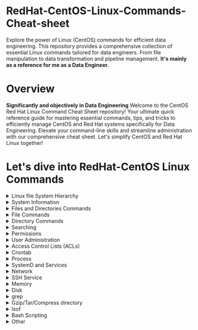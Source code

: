 # RedHat-CentOS-Linux-Commands-Cheat-sheet
Explore the power of Linux (CentOS) commands for efficient data engineering. This repository provides a comprehensive collection of essential Linux commands tailored for data engineers. From file manipulation to data transformation and pipeline management. **It's mainly as a reference for me as a Data Engineer.**

# Overview
**Significantly and objectively in Data Engineering**
Welcome to the CentOS Red Hat Linux Command Cheat Sheet repository! Your ultimate quick reference guide for mastering essential commands, tips, and tricks to efficiently manage CentOS and Red Hat systems specifically for Data Engineering. Elevate your command-line skills and streamline administration with our comprehensive cheat sheet. Let's simplify CentOS and Red Hat Linux together! 

# Let's dive into RedHat-CentOS Linux Commands
<details><summary>Linux file System Hierarchy</summary>
<img src="https://1.bp.blogspot.com/-UQ7-sWd_J4w/WmhKIFx7_fI/AAAAAAAAHIE/tixi5SsyI5YzoJygq_JQKL50axe2cAcrQCLcBGAs/s1600/Untitled.png">
</details>
<details><summary>System Information</summary>

<p>

```bash   
#Show computer architecture 
arch
```
```bash
#Show kernel version
uname -r
```
```bash
#Show system date
date 
```
```bash
#Show calendar table for 2023
date 2023
```
</p>
</details>
  
<details><summary>Files and Directories Commands</summary>
<p>

### Basic Commands with files and directories

```bash
# Go to '/var/www/'
cd /var/www/                                          
```
```bash
# Go to the upper level directory
cd ..                                         
```
```bash
# Go to home directory
cd                                           
```
```bash
# Another way to go to home directory
cd ~                                       
```
```bash
# Go to home directory of “user”
cd ~user                                         
```
```bash
# Go to the last directory
cd -                                         
```
```bash
# Print current directory path
pwd                                         
```
```bash
# Show the contents of the current directory
ls                                          
```
```bash
# Show the contents of the current directory adding characters to the names characterizing the type
ls -F                                          
```
```bash
# Show detailed representation of files and directories in the current directory
ls -l                                          
```
```bash
# Show hidden files and directories in the current directory
ls -a                                          
```
```bash
# List directories including hidden
ls -a|--all                                                  
```
```bash
# Show directories by modification time, newest first
ls -t                                         
```
```bash
# List all files recursively in a directory
ls -lR                                          
```
```bash
 # Lists all files recursively in a directory, including hidden files, and saves the output to standard output
ls -laR                                         
```
```bash
# Create a directory called ‘test’ in the current path
mkdir test                                         
```
```bash
# Create two directories simultaneously
mkdir dir1 dir2                                         
```
```bash
# Create a directory tree
mkdir -p /var/www/test/dir
```
--------------------------------------------------------------------------------------------------

</p>
</details>  
<details><summary>File Commands</summary>
<p>

### Creating, Rmoving, Moving, files
--------------------------------------------------------------------------------------------------
```bash
# Create file or update existing files 
touch file.txt
```
```bash
# Create or update more than one file
touch file1.txt file2.txt file3.txt
```
```bash
# Create multiple files
touch {file1,file2,file3}.txt
```
```bash
# Create file1, file2 and file3 multiple files
touch file{1..3} 
```
```bash
# Copy files, Copy file1 in file2
cp file1 file2
```
```bash
# Delete the file named file
rm -f file
```
```bash
# Delete a directory named ‘dir’ and all of its contents recursively
rm -rf dir
```
```bash
# Rename or move a file or directory
mv file.txt /path/file.txt
```
```bash
# Rename or move a file or directory
mv file.txt newfile.txt
```
### Linking files
--------------------------------------------------------------------------------------------------
We have in CentOS Linux two types of Linking first type is hard link second type is soft (sympolic) link
```bash
# Hard Link
ln file1 /path/file2
```
```bash
# Sympolic Link
ln -s /path/file1 /path/file2
```
```bash
# Show where symbolic links are pointing
ln -l
```
### Reading and Writing Files
--------------------------------------------------------------------------------------------------
```bash
# Determine file type
file
```
```bash
# Print all contents
cat file.txt
```
```bash
# Print some contents
less file.txt
```
```bash
# View the contents of a file one page
more file.txt
```
```bash
#  Print the default : top 10 lines of file
head file.txt
```
```bash
#  Print the default : bottom 10 lines of file
tail file.txt
```
```bash
#  Open the file in vim editor
vim file.txt
```
```bash
#  Open the file in nano editor
nano file.txt
```
```bash
#  Count inside file, list number of lines words and characters in the file
wc file.txt
```
```bash
#  Count the lines in the file
wc -l file.txt
```
```bash
#  Count the characters in the file
wc -c file.txt
```
```bash
#  Overwrite file with content
echo "New Line" > file.txt
```
```bash
#  Append to file with content
echo "New Line">> file.txt
```
--------------------------------------------------------------------------------------------------

</p>
</details>

<details><summary>Directory Commands</summary>
<p>

### Creating, Rmoving, Moving, Directories
--------------------------------------------------------------------------------------------------
```bash
# Create Directory 
mkdir dir
```
```bash
# Create multiple Directories
mkdir dir1 dir2 dir3 dir4
```
```bash
# Create nested directory
mkdir -p|--parents dir1/dir2
```
```bash
# Create a temporary directory
mktemp -d|--dir
```
```bash
# Delete empty directory
rmdir dir
```
```bash
# Delete directory including contents
rm -r dir
```
```bash
# move a directory
mv dir /path/dir
```
```bash
# Rename a directory
mv dir1 newdir
```
```bash
# Rename and move a directory
mv dir1 /path/newdir
```
```bash
# Rename or move a file or directory
mv file.txt newfile.txt
```
--------------------------------------------------------------------------------------------------
</p>
</details>
<details><summary>Searching</summary><p>

### Finding Files

#### locate
Uses an index and is fast.

```bash
# Update the index
updatedb
```
```bash
# Find a file using locate command
locate file
```
```bash
# Find a text file starting with 'f'
locate f*
```

#### find 
It doesn't use an index and is slow.

```bash
# Find a file
find /path -name file
```
```bash
# Find a file with another way
find /path -type f -name file
```
```bash
# Find a file with case insensitive search
find /path -iname file
```
```bash
# Find all text files
find /path -name "*.txt"
```
```bash
# Find a file and delete it
find /path -name file -delete
```
```bash
# Find a directory
find /path -type d -name dir
```
```bash
# Find a symbolic link
find /path -type l -name file
```
```bash
# Find files that haven't been modified in 30 days
find /path -type f -mtime +30
```
--------------------------------------------------------------------------------------------------

#### Find inside Files
*grep*

```bash
# Search for 'foo' in file 'file.txt'
find /path -type f -mtime +30grep 'foo' /file.txt
```
```bash
# Search for 'foo' in directory
grep 'foo' /directory -r|--recursive 
```
--------------------------------------------------------------------------------------------------
</p>
</details>
 <details><summary>Permissions</summary>
<p>

  
chmod u[+-=](rwx)or(
chown ahmed:data data
## File Permissions

| # | Permission              | rwx | Binary |
| - | -                       | -   | -      |
| 7 | read, write and execute | rwx | 111    |
| 6 | read and write          | rw- | 110    |
| 5 | read and execute        | r-x | 101    |
| 4 | read only               | r-- | 100    |
| 3 | write and execute       | -wx | 011    |
| 2 | write only              | -w- | 010    |
| 1 | execute only            | --x | 001    |
| 0 | none                    | --- | 000    |

For a directory, execute means you can enter a directory.

| User | Group | Others | Description                                                                                          |
| -    | -     | -      | -                                                                                                    |
| 6    | 4     | 4      | User can read and write, everyone else can read (Default file permissions)                           |
| 7    | 5     | 5      | User can read, write and execute, everyone else can read and execute (Default directory permissions) |

- u - User
- g - Group
- o - Others
- a - All of the above


```bash
# List file permissions
ls -l 
```
```bash
# Give the user execute permission
chmod u+x file.sh 
```
```bash
# Give the group execute permission
chmod g+x file 
```
```bash
# Take away the user and group execute permission
chmod u-x,g-x file
```
```bash
# Give everybody reading permission
chmod u+r,g+r,o+r file
```
```bash
# Give everybody reading permission by another way
chmod 777 file 
```
```bash
# Set suid bit such as -rwSr-xr-x. capital S means (rws)
chmod 4655 <file> 
```
```bash
# Setting setgid bit
chmod g+s <dir/file> 
```
```bash
# Setting sticky bit such as drwxrwxrwt. small t means (rwxt)
chmod 1777 <dir> 
```
```bash
# Setting sticky bit such as drwxrwxrwT. capital T means (rwt)
chmod 1776 <dir> 
```
```bash
# Asssigning recursive permission of all files/dir in  target dir
chown -R <user>:<group> <dir> 
```
```bash
# Change the owner
chown USER file 
```
</p>
</details>
  
  
<details><summary>User Administration</summary>
<p>

### User and Group Management

### User Management
```bash
# In this command, we are creating the new user with custom options as simple "#useradd <user>" will create with default setting. The -g (group) -c (description) -u (user id) -s (which shell to be assigned) -d (landed home dir)
useradd -g itiadmin -c "DB User" -u 1135 -s "/bin/sh" -d /home/techguy1 
```
```bash
# assign the user primary and secondary group
useradd -g <primary group> -G <secondary group> <user> 
```
```bash
# assign the user primary and secondary group
useradd -g <primary group> -G <secondary group> <user> 
```
```bash
# assign the user primary and secondary group
useradd -g <primary group> -G <secondary group> <user> 
```
```bash
# Add the user "user" to the group "group".
usermod -aG groub user
```
```bash
# Add the user "username" to the "wheel" group, which typically grants administrative privileges.
usermod -aG wheel user
```
```bash
# Locking user
usermod -L user
```
```bash
# Unlocking user
usermod -U user
```
```bash
# Delete user
userdel user
```
```bash
# Command-line tool for deleting a user and also deletes his home directory.
userdel -r user
```
```bash
# Displays information about the user with the specified username.
id user
```
```bash
# Displays all the users exists in the os.
cat /etc/passwd
```
--------------------------------------------------------------------------------------------------
### Group Management


```bash
 # Command-line tool for creating a new group.
 groupadd groupname
```
```bash
# removes an existing group
groupdel groupname
```
```bash
# Lists the groups that the current user belongs to.
 groups 	
```
```bash
# Displays information about the group 
id group
```
```bash
# Displays the system's group database
cat /etc/group
```
--------------------------------------------------------------------------------------------------
### Password Management

```bash
#locking password of user
passwd -l <user> 
```
```bash
#unlocking password of user
passwd -u <user> 
```
```bash
#expire password 
passwd -e <user> 
```
```bash
echo 'myPassword123' | sudo passwd --stdin <user> 
```
```bash
#Turnoff password expiry
passwd -x -1 <user> 
```
```bash
#locking user
usermod -L <user> 
```
```bash
#unlocking user
usermod -U <user> 
```
```bash
#set password expiry
chage 
```
```bash
# Changes the password aging settings for the user "user03".
chage -m 0 -M 90 -W 7 -I 14 user03 
```
</p>
</details>
 

<details><summary>Access Control Lists (ACLs)</summary>
<p>

```bash
# Displays the ACLs for the specified file.
getfacl <file> 
```
```bash
# Assiging the a new user 'omar' with read/write permission on the file. -m (modifying) -u (user)
setfacl -m u:omar:rw <file> 
```
```bash
# Setting mask on file
setfacl -m mask:r <file> 
```
```bash
# Setting ACL for directory
setfacl -d -m u:omar:rw <dir> 
```
```bash
# BackUp ACL's in file having all info related ownership/dir inside the dir,subdir,files
getfacl -R <dir> > permissions.acl
```
```bash
# Restore the Permissions/Ownership
setfacl --restore=permissions.acl 
```
</p>
</details>


<details><summary>Crontab</summary>
<p>

```bash
crontab -l #show crontab for all users
```
```bash
crontab -u <user> -l #show crontab for specific user
```
```bash
crontab -e #add cron entry in crontab file
```

</p>
</details>


<details><summary>Process</summary>
<p>

```bash
# List all processes interactively
top  
```
```bash
# List all processes interactively
htop  
```
```bash
# All terminal
ps 
```
```bash
# All process
ps aux | grep 
```
```bash
# All terminal
ps -a  
```
```bash
# List of all the processes
ps -e 
```
```bash
# Customer properties
ps -o 
```
```bash
# <command/script> & #run the task in background
ps -ao tty,comm,pid,%mem,%cpu 
```
```bash
ps -fp $(pgrep -d, -x logrotate)
```
```bash
pgrep -u <userid> unison
```
```bash
# Process execution time
ps -p <pid> -o etime 
```
```bash
ps -eo user,pid,ppid,%mem,%cpu --sort=-%cpu | head
```
```bash
ps lax
```
```bash
ps fax
```
```bash
# Sleep for 30 seconds and move the process into the background
sleep 30 &
```
```bash
# List all background jobs
jobs
```
```bash
# Resume a suspended process and run in the background
bg
```
```bash
# Bring the last background process to the foreground
fg
```
```bash
# Change process priority by name
nice -n -20 PName
```
```bash
# Change process priority by PID
renice 20 PID
```
```bash
# Return the process priority of PID
ps -o ni PID
```
```bash
# Kill a process running in the foreground
CTRL+C
```
```bash
# Shut down process by PID gracefully. Sends TERM signal
kill PID 
```
```bash
# Shut down process by name gracefully. Sends TERM signal
pkill PName 
```
```bash
# Kill all process with the specified name gracefully
killall PName 
```
</p>
</details>


<details><summary>SystemD and Services</summary>
<p>

```bash
# Controls the systemd system and service manager
systemctl  
```
```bash
# Displays help information about systemd unit types
systemctl -t help  
```
```bash
# Lists all active systemd services on the system
systemctl list-units -t service 
```
```bash
# Starts a systemd service with the specified name
systemctl start ___
```
```bash
# Stops a systemd service with the specified name
systemctl stop  
```
```bash
# Restarts a systemd service with the specified name
systemctl restart 
```
```bash
# Reloads the configuration of a systemd service with the specified name
systemctl reload 
```
```bash
# Enables a systemd service with the specified name to start automatically at boot time
systemctl enable
```
```bash
# Disable a systemd service with the specified name to start automatically at boot time
systemctl disable
```
```bash
# Checks if a systemd service with the specified name is currently active
systemctl is-active ___
```
```bash
# Reloads the configuration of a systemd service with the specified name, or restarts it if the reload fails
systemctl reload-or-restart ___  
```
```bash
# Displays the status of the "sshd" systemd service.
systemctl status sshd.service
```
</p>
</details>

<details><summary>Network</summary>
<p>

```bash
dig +trace www.google.com
```
```bash
nmcli dev status
```
```bash
nmcli con del <interface name>
```
```bash
ip addr show <interface name>
```
```bash
nmcli con show
```
```bash
nmcli con add con-name <interface name> type <ethernet> ifname <interface name> ip4 <ip address> gw4 <gateway>
```
```bash
nmcli con up <interface name>
```
```bash
nmcli con mod <interface name> ipv4.gateway <ip address>
```
```bash
# Displays or sets the system's hostname
hostname 
```
```bash
hostnamectl set-hostname <hostname>
```
```bash
# Displays the current hostname and related information
hostnamectl status
```
```bash
netstat -rn

```
```bash
route -n

```
```bash
tcpdump -i <interface>

```
```bash
tcpdump -i <interface> host <ipaddress>  -nn

```
```bash
tcpdump -i <interface> -s 0 -w <output file name example.pcap> host <ipaddress/hostname> and udp

```
```bash
ping <hostname/ipaddress>

```
```bash
telnet <hostname/ipaddress> <port>

```
```bash
nslookup <domain/hostname>

```
```bash
netstat -an |grep <ipaddress>.<port>|grep ESTAB|awk '{print $5}'|awk -F: '{print $1}'|sort|uniq -c|sort -rn #show which remote hosts make how many connection to specfic port, the output is sort on number of connections by host to port 

```

</p>
</details>


<details><summary>SSH Service</summary>
<p>

#### Secure Shell Protocol (SSH)

```bash
# Connect to hostname using your current user name over the default SSH port 22
ssh hostname 
```
```bash
# Connect to hostname using the identity file
ssh -i identityfile.pem hostname
```
```bash
# Connect to hostname using the user over the default SSH port 22
ssh user@hostname 
```
```bash
# Connect to hostname using the user over a custom port
ssh user@hostname -p 8765
```
```bash
# Create a private key and matching public key
ssh-keygen -t rsa
```
```bash
# Determines the files where the keys are saved
ssh-keygen -f .ssh/key-with-pass
```
```bash
# Copies the public key of the SSH key pair to the destination system
ssh-copy-id -i .ssh/key-with-pass.pub user@hostname
```
```bash
# Authenticate to the host system using the corresponding private key
ssh -i .ssh/key-with-pass user@hostname 
```

```bash
# Set default user and port in ~/.ssh/config, so you can just enter the name next time
$ cat ~/.ssh/config
Host name
  User foo
  Hostname 127.0.0.1
  Port 8765
$ ssh name
```
</p>
</details>



<details><summary>Memory</summary>
<p>


```bash
egrep --color 'Mem|Cache|Swap' /proc/meminfo | awk '{print $1 " " $2/1000/1000 "GB"}' #show information in GB

```
```bash
smem -s swap -t -k -n -r

```
```bash
smem -u -p -r

```
```bash
free -h

```

</p>
</details>


<details><summary>Disk</summary>
<p>

```bash
df -h

```
```bash
df -Th

```
```bash
du -sh <path/*>

```
```bash
df --local -P #in KBs
```
```bash
du -sch .[!.]* * | grep --regex="[0-9]*G"

```
```bash
lsof -u <user> #list of openfiles by specific user

```
```bash
lsof | grep delete #list of openfiles that are deleted

```
```bash
lsof | awk '{print $1}' | sort | uniq -c | sort -r -n #sort number of open files by process

```

</p>
</details>

<details><summary>grep</summary>
<p>

```bash
# It will show 1 line before and 4 lines after matching the strings form myfile
cat myfile | grep -B 1 -A 4 -i 'string one\|string two' 
```
```bash
# Search recursively the string from all filesystem hierarchy, as its start from which current dir you are standing and it will list files
grep -lr "string" * 
```
```bash
# Search recursively the string from all filesystem hierarchy and show the content what matches - * for all files otherwise specify a single file
grep -ir "string" <* or file> 
```
```bash
# grep with -E extended regex -s with silent mode as no error message on screen
grep -E -s "<regex>" <file>

```
```bash
# grep with -P perl regex -s with silent mode as no error message on screen
grep -P -s -- "<regex>" <file>
```
```bash
# grep with -E extended regex -q with quite mode as no error/stdout message on screen
grep -Eq '<regex>' <file> && grep -Eq '<regex>' file2 && result=pass
```
</p>
</details>


<details><summary>Gzip/Tar/Compress directory</summary>
<p>

```bash
#The gzip command in Linux can only be used to compress a single file. In order to compress a folder, tar + gzip (which is basically tar -z) is used.
#ref: https://www.educative.io/edpresso/how-to-gzip-a-directory-in-linux
```
--------------------------------------------------------------------------------------------------

#### tar

```bash
# Creates a tar archive named "archive.tar" containing the specified files.
tar cvf archive.tar file1 file2 file3 
```
```bash
# Lists the contents of a tar archive without extracting it
tar tf archive.tar 
```
```bash
# Compress folder/dir with -z in Linux
tar -zcvf myfolder.tar.gz myfolder
```
```bash
# View the content of compressed file without extracting it
tar tf myfolder.tar.gz 
```

```bash
# View the content of compressed file
gzip filename 
```
```bash
unzip file.gz #uncompress the zip file
```
</p>
</details>
<details><summary>lsof</summary>
<p>
```bash
lsof -u <user> #list the openfiles by a user
```
</p>
</details>
<details><summary>Bash Scripting</summary>
<p>
  
## Bash Profile

--------------------------------------------------------------------------------------------------

- bash - `.bashrc`
- zsh - `.zshrc`

```bash
# Always run ls after cd
function cd {
  builtin cd "$@" && ls
}

# Prompt user before overwriting any files
alias cp='cp --interactive'
alias mv='mv --interactive'
alias rm='rm --interactive'

# Always show disk usage in a human readable format
alias df='df -h'
alias du='du -h'
```

## Bash Script

--------------------------------------------------------------------------------------------------

### Variables

--------------------------------------------------------------------------------------------------

```bash
#!/bin/bash

foo=123                   # Initialize variable v_name with 123
declare -i v_name=123     # Initialize an integer foo with 123
declare -r v_name=123     # Initialize readonly variable v_name with 123
echo $v_name              # Print variable v_name
echo ${v_name}_'bar'      # Print variable v_name followed by _bar
echo ${v_name:-'default'} # Print variable v_name if it exists otherwise print default

export v_name             # Make v_name available to child processes
unset v_name              # Make v_name unavailable to child processes
```

### Environment Variables

--------------------------------------------------------------------------------------------------

```bash
#!/bin/bash

env               # List all environment variables
echo $PATH        # Print PATH environment variable
export v_name=123 # Set an environment variable
```

### Functions

--------------------------------------------------------------------------------------------------

```bash
#!/bin/bash

greet() {
  local world = "World"
  echo "$1 $world"
  return "$1 $world"
}
greet "Hello"
greeting=$(greet "Hello")
```

--------------------------------------------------------------------------------------------------

### Exit Codes

```bash
#!/bin/bash

exit 0   # Exit the script successfully
exit 1   # Exit the script unsuccessfully
echo $?  # Print the last exit code
```

### Conditional Statements

--------------------------------------------------------------------------------------------------

#### Boolean Operators

- `$v_name` - Is true
- `!$v_name` - Is false

#### Numeric Operators

- `-eq` - Equals
- `-ne` - Not equals
- `-gt` - Greater than
- `-ge` - Greater than or equal to
- `-lt` - Less than
- `-le` - Less than or equal to
- `-e` foo.txt - Check file exists
- `-z` foo - Check if variable exists

#### String Operators

- `=` - Equals
- `==` - Equals
- `-z` - Is null
- `-n` - Is not null
- `<` - Is less than in ASCII alphabetical order
- `>` - Is greater than in ASCII alphabetical order

#### If Statements

--------------------------------------------------------------------------------------------------

```bash
#!/bin/bash

if [[$v_name = 'bar']]; then
  echo 'one'
elif [[$v_name = 'bar']] || [[$v_name = 'baz']]; then
  echo 'two'
elif [[$v_name = 'ban']] && [[$USER = 'bat']]; then
  echo 'three'
else
  echo 'four'
fi
```

#### Inline If Statements

--------------------------------------------------------------------------------------------------

```bash
#!/bin/bash

[[ $USER = 'rehan' ]] && echo 'yes' || echo 'no'
```
--------------------------------------------------------------------------------------------------

#### While Loops

```bash
#!/bin/bash

declare -i counter
counter=10
while [$counter -gt 2]; do
  echo The counter is $counter
  counter=counter-1
done
```
--------------------------------------------------------------------------------------------------

#### For Loops

```bash
#!/bin/bash

for i in {0..10..2}
  do
    echo "Index: $i"
  done

for filename in file1 file2 file3
  do
    echo "Content: " >> $filename
  done

for filename in *;
  do
    echo "Content: " >> $filename
  done
```
--------------------------------------------------------------------------------------------------

#### Case Statements

```bash
#!/bin/bash

echo "What's the weather like tomorrow?"
read weather

case $weather in
  sunny | warm ) echo "Nice weather: " $weather
  ;;
  cloudy | cool ) echo "Not bad weather: " $weather
  ;;
  rainy | cold ) echo "Terrible weather: " $weather
  ;;
  * ) echo "Don't understand"
  ;;
esac
```
--------------------------------------------------------------------------------------------------
</p>
</details>  
<details><summary>Other</summary>
<p>

```bash
top -b -n 1 | head -n +5
```
```bash
uptime
```
```bash
sestatus #check selinux status
```
```bash
collectl -sc -p /var/log/collectl/server1-20220411-000000.raw.gz --top --from 00:00-03:00 -oTm
collectl -scn -p /var/log/collectl/server2-20220411-000000.raw.gz --from 00:15-00:41 --top
collectl -scD -p server1-000000.raw.gz --from 00:00-00:55 --top iokb | grep -w 'cp\|sdb\|Wait\|Pct\|PID' | less
```
</p>
</details>
